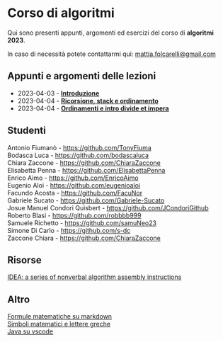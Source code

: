 # Corso di algoritmi

Qui sono presenti appunti, argomenti ed esercizi del corso di **algoritmi 2023**.  

In caso di necessità potete contattarmi qui: [mattia.folcarelli@gmail.com](mailto:mattia.folcarelli@gmail.com)


## Appunti e argomenti delle lezioni  

- 2023-04-03 - **[Introduzione](2023-04-03.md)**
- 2023-04-04 - **[Ricorsione, stack e ordinamento](2023-04-04.md)**
- 2023-04-04 - **[Ordinamenti e intro divide et impera](2023-04-05.md)**

## Studenti

Antonio Fiumanò - https://github.com/TonyFiuma  
Bodasca Luca - https://github.com/bodascaluca  
Chiara Zaccone - https://github.com/ChiaraZaccone  
Elisabetta Penna - https://github.com/ElisabettaPenna  
Enrico Aimo - https://github.com/EnricoAimo  
Eugenio Aloi - https://github.com/eugenioaloi  
Facundo Acosta - https://github.com/FacuNor  
Gabriele Sucato - https://github.com/Gabriele-Sucato  
Josue Manuel Condori Quisbert - https://github.com/JCondoriGithub  
Roberto Blasi - https://github.com/robbbb999  
Samuele Richetto - https://github.com/samuNeo23  
Simone Di Carlo - https://github.com/s-dc  
Zaccone Chiara - https://github.com/ChiaraZaccone  

## Risorse

[IDEA: a series of nonverbal
algorithm assembly instructions](https://idea-instructions.com/)

## Altro

[Formule matematiche su markdown](https://docs.github.com/en/get-started/writing-on-github/working-with-advanced-formatting/writing-mathematical-expressions)  
[Simboli matematici e lettere greche](
https://www.overleaf.com/learn/latex/List_of_Greek_letters_and_math_symbols)  
[Java su vscode](https://code.visualstudio.com/docs/java/java-faq)

